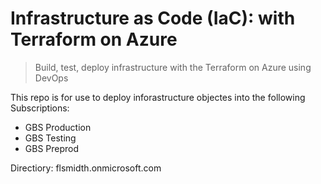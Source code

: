 # Infrastructure as Code (IaC): with Terraform on Azure

> Build, test, deploy infrastructure with the Terraform on Azure using DevOps

This repo is for use to deploy inforastructure objectes into the following Subscriptions:

- GBS Production
- GBS Testing
- GBS Preprod

Directiory: flsmidth.onmicrosoft.com